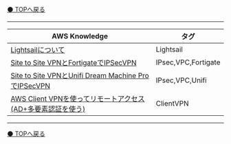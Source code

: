 [⚫️ TOPへ戻る](https://actmotech.xyz/)

---

| AWS Knowledge | タグ |
| --- | --- | 
| [Lightsailについて](/AWS/Lightsailについて) | Lightsail |
| [Site to Site VPNとFortigateでIPSecVPN](/AWS/Site-to-Site-VPNとFortigateでIPSecVPN) | IPsec,VPC,Fortigate |
| [Site to Site VPNとUnifi Dream Machine ProでIPSecVPN](/AWS/Site-to-Site-VPNとUnifiDreamMachineProでIPSecVPN)| IPsec,VPC,Unifi |
| [AWS Client VPNを使ってリモートアクセス(AD+多要素認証を使う)](/AWS/AWS-Client-VPNを使ってリモートアクセス-AD-多要素認証)| ClientVPN|


---

[⚫️ TOPへ戻る](https://actmotech.xyz/)
